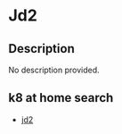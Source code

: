 # Jd2

## Description

No description provided.

## k8 at home search

- [jd2](https://nanne.dev/k8s-at-home-search/#/jd2)
